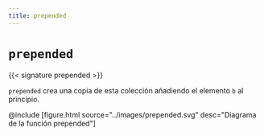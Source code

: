 ```yaml
---
title: prepended
---
```


# `prepended`

{{< signature prepended >}}

`prepended` crea una copia de esta colección añadiendo el elemento `b` al principio.

@include [figure.html source="../images/prepended.svg" desc="Diagrama de la función prepended"]
